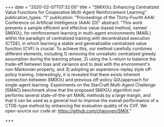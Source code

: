 +++
date = "2020-02-07T07:32:00"
title = "SMIX(λ): Enhancing Centralized Value Functions for Cooperative Multi-Agent Reinforcement Learning"
publication_types: "1"
publication: "Proceedings of the Thirty-Fourth AAAI Conference on Artificial Intelligence (AAAI 20)"
abstract: "This work presents a sample efficient and effective value-based method, named SMIX(λ), for reinforcement learning in multi-agent environments (MARL) within the paradigm of centralized training with decentralized execution (CTDE), in which learning a stable and generalizable centralized value function (CVF) is crucial. To achieve this, our method carefully combines different elements, including 1) removing the unrealistic centralized greedy assumption during the learning phase, 2) using the λ-return to balance the trade-off between bias and variance and to deal with the environment's non-Markovian property, and 3) adopting an experience-replay style off-policy training. Interestingly, it is revealed that there exists inherent connection between SMIX(λ) and previous off-policy Q(λ)approach for single-agent learning. Experiments on the StarCraft Multi-Agent Challenge (SMAC) benchmark show that the proposed SMIX(λ) algorithm out-performs several state-of-the-art MARL methods by a large margin, and that it can be used as a general tool to improve the overall performance of a CTDE-type method by enhancing the evaluation quality of its CVF. We open-source our code at: https://github.com/chaovven/SMIX."

+++


